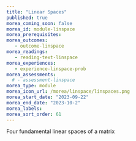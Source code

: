 ```yaml
---
title: "Linear Spaces"
published: true
morea_coming_soon: false
morea_id: module-linspace
morea_prerequisites:
morea_outcomes:
   - outcome-linspace
morea_readings:
   - reading-text-linspace
morea_experiences:
   - experience-linspace-prob
morea_assessments:
  # - assessment-linspace
morea_type: module
morea_icon_url: /morea/linspace/linspaces.png
morea_start_date: "2023-09-22"
morea_end_date: "2023-10-2"
morea_labels:
morea_sort_order: 61
---
```


Four fundamental linear spaces of a matrix

